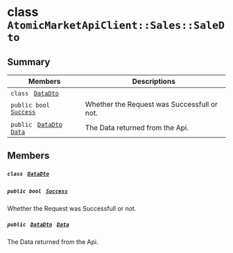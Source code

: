 # class `AtomicMarketApiClient::Sales::SaleDto` 

## Summary

 Members                                | Descriptions                                
----------------------------------------|---------------------------------------------
`class ` [`DataDto`](AtomicMarketApiClient--Sales--SaleDto--DataDto.md)        | 
`public bool ` [`Success`](#class_atomic_market_api_client_1_1_sales_1_1_sale_dto_1a506fb037fbb6bfe8f254c021a2c3cfac) | Whether the Request was Successfull or not.
`public ` [`DataDto`](AtomicMarketApiClient--Sales--SaleDto--DataDto.md)` ` [`Data`](#class_atomic_market_api_client_1_1_sales_1_1_sale_dto_1a65c0779654774581967081cf3136bd84) | The Data returned from the Api.

## Members

##### `class ` [`DataDto`](AtomicMarketApiClient--Sales--SaleDto--DataDto.md) 

##### `public bool ` [`Success`](#class_atomic_market_api_client_1_1_sales_1_1_sale_dto_1a506fb037fbb6bfe8f254c021a2c3cfac) 

Whether the Request was Successfull or not.

##### `public ` [`DataDto`](AtomicMarketApiClient--Sales--SaleDto--DataDto.md)` ` [`Data`](#class_atomic_market_api_client_1_1_sales_1_1_sale_dto_1a65c0779654774581967081cf3136bd84) 

The Data returned from the Api.


